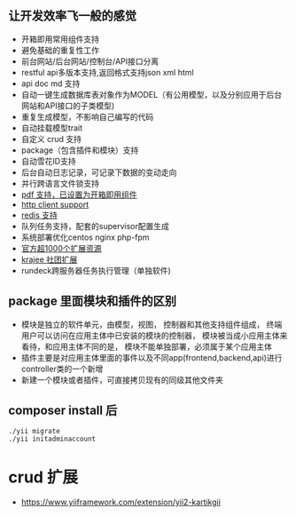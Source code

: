 
## 让开发效率飞一般的感觉
* 开箱即用常用组件支持
* 避免基础的重复性工作
* 前台网站/后台网站/控制台/API接口分离
* restful api多版本支持,返回格式支持json xml html
* api doc md 支持
* 自动一键生成数据库表对象作为MODEL（有公用模型，以及分别应用于后台网站和API接口的子类模型)
* 重复生成模型，不影响自己编写的代码
* 自动挂载模型trait
* 自定义 crud 支持
* package（包含插件和模块）支持
* 自动雪花ID支持
* 后台自动日志记录，可记录下数据的变动走向
* 并行跨语言文件锁支持
* [pdf 支持，已设置为开箱即用组件](https://demos.krajee.com/mpdf)
* [http client support](https://github.com/yiisoft/yii2-httpclient/blob/master/docs/guide/basic-usage.md)
* [redis 支持](https://github.com/yiisoft/yii2-redis)
* 队列任务支持，配套的supervisor配置生成
* 系统部署优化centos nginx php-fpm
* [官方超1000个扩展资源](https://www.yiiframework.com/extensions)
* [krajee 社团扩展](https://demos.krajee.com/) 
* rundeck跨服务器任务执行管理（单独软件)



## package 里面模块和插件的区别
* 模块是独立的软件单元，由模型，视图， 控制器和其他支持组件组成， 终端用户可以访问在应用主体中已安装的模块的控制器， 模块被当成小应用主体来看待，和应用主体不同的是， 模块不能单独部署，必须属于某个应用主体
* 插件主要是对应用主体里面的事件以及不同app(frontend,backend,api)进行controller类的一个新增
* 新建一个模块或者插件，可直接拷贝现有的同级其他文件夹



## composer install 后
~~~
./yii migrate
./yii initadminaccount
~~~


# crud 扩展
* https://www.yiiframework.com/extension/yii2-kartikgii


